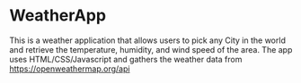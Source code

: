 # WeatherApp
This is a weather application that allows users to pick any City in the world and retrieve the temperature, humidity, and wind speed of the area. The app uses HTML/CSS/Javascript and gathers the weather data from https://openweathermap.org/api

